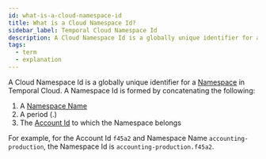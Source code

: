 ```yaml
---
id: what-is-a-cloud-namespace-id
title: What is a Cloud Namespace Id?
sidebar_label: Temporal Cloud Namespace Id
description: A Cloud Namespace Id is a globally unique identifier for a Namespace in Temporal Cloud.
tags:
  - term
  - explanation
---
```


A Cloud Namespace Id is a globally unique identifier for a [Namespace](/namespaces) in Temporal Cloud.
A Namespace Id is formed by concatenating the following:

1. A [Namespace Name](/concepts/what-is-a-cloud-namespace-name)
1. A period (.)
1. The [Account Id](/concepts/what-is-a-cloud-account-id) to which the Namespace belongs

For example, for the Account Id `f45a2` and Namespace Name `accounting-production`, the Namespace Id is `accounting-production.f45a2`.
